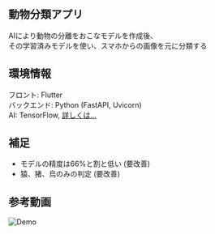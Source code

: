 ## 動物分類アプリ
AIにより動物の分離をおこなモデルを作成後、   
その学習済みモデルを使い、スマホからの画像を元に分類する

## 環境情報
フロント: Flutter  
バックエンド: Python (FastAPI, Uvicorn)  
AI: TensorFlow, [詳しくは...](https://github.com/ietsuka/animal_div_ml)

## 補足
- モデルの精度は66%と割と低い (要改善)  
- 猿、猪、烏のみの判定 (要改善)  

## 参考動画
![Demo](douga.gif)
